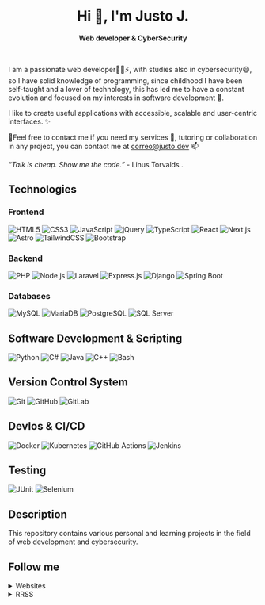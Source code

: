
<h1 align="center">Hi 👋, I'm Justo J.</h1>

<p align="center"><strong>Web developer & CyberSecurity</strong></p>

<br />

I am a passionate web developer👨‍💻⚡, with studies also in cybersecurity😄, so I have solid knowledge of programming, since childhood I have been self-taught and a lover of technology, this has led me to have a constant evolution and focused on my interests in software development 🌱.

I like to create useful applications with accessible, scalable and user-centric interfaces. ✨


📌Feel free to contact me if you need my services 💬, tutoring or collaboration in any project, you can contact me at [correo@justo.dev](mailto:correo@justo.dev) 📫

 *“Talk is cheap. Show me the code.”* - Linus Torvalds .

## Technologies
### Frontend

![HTML5](https://img.shields.io/badge/HTML5-%23E34F26.svg?&style=for-the-badge&logo=html5&logoColor=ffffff) ![CSS3](https://img.shields.io/badge/CSS3-%231572B6.svg?&style=for-the-badge&logo=css3&logoColor=ffffff)
![JavaScript](https://img.shields.io/badge/JavaScript-%23F7DF1E.svg?&style=for-the-badge&logo=javascript&logoColor=black)
![jQuery](https://img.shields.io/badge/jQuery-%230769B8.svg?&style=for-the-badge&logo=jquery&logoColor=white)
![TypeScript](https://img.shields.io/badge/TypeScript-%23007ACC.svg?&style=for-the-badge&logo=typescript&logoColor=white)
![React](https://img.shields.io/badge/React-%2320232a.svg?&style=for-the-badge&logo=react&logoColor=%2361DAFB)
![Next.js](https://img.shields.io/badge/Next.js-%23000000.svg?&style=for-the-badge&logo=next.js&logoColor=white)
![Astro](https://img.shields.io/badge/Astro-%23FF5D01.svg?&style=for-the-badge&logo=astro&logoColor=white)
![TailwindCSS](https://img.shields.io/badge/TailwindCSS-%2306B6D4.svg?&style=for-the-badge&logo=tailwind-css&logoColor=white)
![Bootstrap](https://img.shields.io/badge/Bootstrap-%23563D7C.svg?&style=for-the-badge&logo=bootstrap&logoColor=white)

### Backend

![PHP](https://img.shields.io/badge/PHP-%23777BB4.svg?&style=for-the-badge&logo=php&logoColor=white)
![Node.js](https://img.shields.io/badge/Node.js-%2361DAFB.svg?&style=for-the-badge&logo=node.js&logoColor=white) ![Laravel](https://img.shields.io/badge/Laravel-%23FF2D20.svg?&style=for-the-badge&logo=laravel&logoColor=white)
![Express.js](https://img.shields.io/badge/Express.js-%23000000.svg?&style=for-the-badge&logo=express&logoColor=white)
![Django](https://img.shields.io/badge/Django-%23092E20.svg?&style=for-the-badge&logo=django&logoColor=white)
![Spring Boot](https://img.shields.io/badge/Spring%20Boot-%236DB33F.svg?&style=for-the-badge&logo=spring-boot&logoColor=white)

### Databases

![MySQL](https://img.shields.io/badge/MySQL-%2300f.svg?&style=for-the-badge&logo=mysql&logoColor=white)
![MariaDB](https://img.shields.io/badge/MariaDB-%23003545.svg?&style=for-the-badge&logo=mariadb&logoColor=white)
![PostgreSQL](https://img.shields.io/badge/PostgreSQL-%23336791.svg?&style=for-the-badge&logo=postgresql&logoColor=white)
![SQL Server](https://img.shields.io/badge/SQL%20Server-%23CC2927.svg?&style=for-the-badge&logo=microsoft-sql-server&logoColor=white)

## Software Development & Scripting

![Python](https://img.shields.io/badge/Python-%233776AB.svg?&style=for-the-badge&logo=python&logoColor=white)
![C#](https://img.shields.io/badge/C%23-%23239120.svg?&style=for-the-badge&logo=c-sharp&logoColor=white)
![Java](https://img.shields.io/badge/Java-%23ED8B00.svg?&style=for-the-badge&logo=openjdk&logoColor=white)
![C++](https://img.shields.io/badge/C++-%2300599C.svg?&style=for-the-badge&logo=c%2B%2B&logoColor=white)
![Bash](https://img.shields.io/badge/Bash-%23121011.svg?&style=for-the-badge&logo=gnu-bash&logoColor=white)


## Version Control System

![Git](https://img.shields.io/badge/Git-%23F05033.svg?&style=for-the-badge&logo=git&logoColor=white) ![GitHub](https://img.shields.io/badge/GitHub-%23181717.svg?&style=for-the-badge&logo=github&logoColor=white) ![GitLab](https://img.shields.io/badge/GitLab-%23FC6D26.svg?&style=for-the-badge&logo=gitlab&logoColor=white)

## DevIos & CI/CD

![Docker](https://img.shields.io/badge/Docker-%230db7ed.svg?&style=for-the-badge&logo=docker&logoColor=white) ![Kubernetes](https://img.shields.io/badge/Kubernetes-%23326CE5.svg?&style=for-the-badge&logo=kubernetes&logoColor=white) ![GitHub Actions](https://img.shields.io/badge/GitHub%20Actions-%232088FF.svg?&style=for-the-badge&logo=github-actions&logoColor=white) ![Jenkins](https://img.shields.io/badge/Jenkins-%23D24939.svg?&style=for-the-badge&logo=jenkins&logoColor=white)



## Testing

![JUnit](https://img.shields.io/badge/JUnit-%2325A162.svg?&style=for-the-badge&logo=junit5&logoColor=white) ![Selenium](https://img.shields.io/badge/Selenium-%2343B02A.svg?&style=for-the-badge&logo=selenium&logoColor=white)

## Description

This repository contains various personal and learning projects in the field of web development and cybersecurity. 



## Follow me

<details>
  <summary>Websites</summary>

<ul>

 [justorodriguez.com](https://justorodriguez.com)

 [justo.dev](https://justo.dev)

</ul>

</details>

<details>
  <summary>RRSS</summary>

<ul>

 [LinkedIn](https://www.linkedin.com/in/justorodriguez/)


</ul>

</details>





